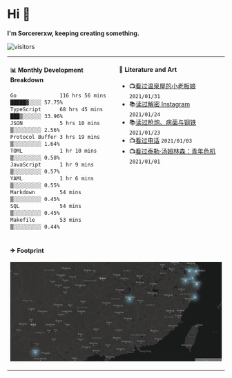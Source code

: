 # Hi 👋

**I'm Sorcererxw, keeping creating something.**

![visitors](https://visitor-badge.glitch.me/badge?page_id=sorcererxw.sorcererx)

<table width="800px">
<tr>
<td valign="top" width="50%">

#### 📊 Monthly Development Breakdown

<!--START_SECTION:waka-->
```text
Go              116 hrs 56 mins █████▓░░░░ 57.75%
TypeScript      68 hrs 45 mins  ███▒░░░░░░ 33.96%
JSON            5 hrs 10 mins   ▒░░░░░░░░░ 2.56%
Protocol Buffer 3 hrs 19 mins   ▒░░░░░░░░░ 1.64%
TOML            1 hr 10 mins    ▒░░░░░░░░░ 0.58%
JavaScript      1 hr 9 mins     ▒░░░░░░░░░ 0.57%
YAML            1 hr 6 mins     ▒░░░░░░░░░ 0.55%
Markdown        54 mins         ▒░░░░░░░░░ 0.45%
SQL             54 mins         ▒░░░░░░░░░ 0.45%
Makefile        53 mins         ▒░░░░░░░░░ 0.44%
```
<!--END_SECTION:waka-->

<td valign="top" width="50%">

#### 💃 Literature and Art

<!--START_SECTION:douban-->
* 📺[看过温泉屋的小老板娘](http://movie.douban.com/subject/30205667/) <code>2021/01/31</code>
* 📚[读过解密 Instagram](https://book.douban.com/subject/35252483/) <code>2021/01/24</code>
* 📚[读过枪炮、病菌与钢铁](https://book.douban.com/subject/1813841/) <code>2021/01/23</code>
* 📺[看过电话](http://movie.douban.com/subject/30346025/) <code>2021/01/03</code>
* 📺[看过泰勒·汤姆林森：青年危机](http://movie.douban.com/subject/34979178/) <code>2021/01/01</code>

<!--END_SECTION:douban-->

</td>
</tr>
<tr>
<td colspan="2">

#### ✈ Footprint

![footprint](./footprint.png)

</td>
</tr>
</table>


